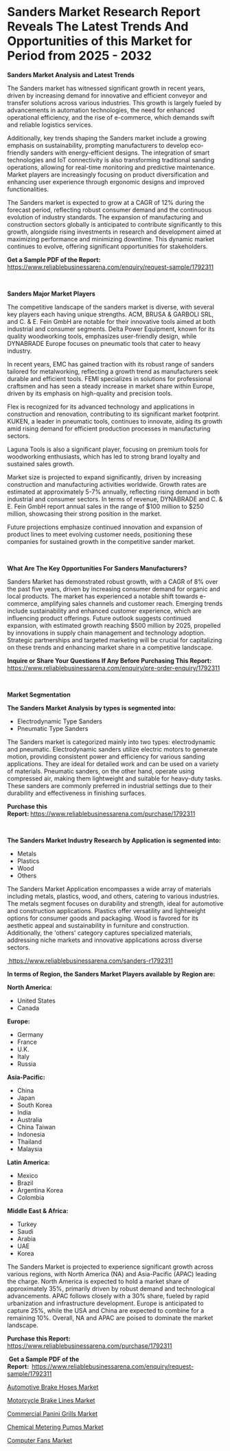 <p><h1>Sanders Market Research Report Reveals The Latest Trends And Opportunities of this Market for Period from 2025 - 2032</h1></p><p><strong>Sanders Market Analysis and Latest Trends</strong></p>
<p><p>The Sanders market has witnessed significant growth in recent years, driven by increasing demand for innovative and efficient conveyor and transfer solutions across various industries. This growth is largely fueled by advancements in automation technologies, the need for enhanced operational efficiency, and the rise of e-commerce, which demands swift and reliable logistics services.</p><p>Additionally, key trends shaping the Sanders market include a growing emphasis on sustainability, prompting manufacturers to develop eco-friendly sanders with energy-efficient designs. The integration of smart technologies and IoT connectivity is also transforming traditional sanding operations, allowing for real-time monitoring and predictive maintenance. Market players are increasingly focusing on product diversification and enhancing user experience through ergonomic designs and improved functionalities.</p><p>The Sanders market is expected to grow at a CAGR of 12% during the forecast period, reflecting robust consumer demand and the continuous evolution of industry standards. The expansion of manufacturing and construction sectors globally is anticipated to contribute significantly to this growth, alongside rising investments in research and development aimed at maximizing performance and minimizing downtime. This dynamic market continues to evolve, offering significant opportunities for stakeholders.</p></p>
<p><strong>Get a Sample PDF of the Report:&nbsp;</strong> <a href="https://www.reliablebusinessarena.com/enquiry/request-sample/1792311?utm_campaign=2188&utm_medium=2&utm_source=Github&utm_content=ia&utm_term=10042025&utm_id=sanders">https://www.reliablebusinessarena.com/enquiry/request-sample/1792311</a></p>
<p>&nbsp;</p>
<p><strong>Sanders Major Market Players</strong></p>
<p><p>The competitive landscape of the sanders market is diverse, with several key players each having unique strengths. ACM, BRUSA & GARBOLI SRL, and C. & E. Fein GmbH are notable for their innovative tools aimed at both industrial and consumer segments. Delta Power Equipment, known for its quality woodworking tools, emphasizes user-friendly design, while DYNABRADE Europe focuses on pneumatic tools that cater to heavy industry.</p><p>In recent years, EMC has gained traction with its robust range of sanders tailored for metalworking, reflecting a growth trend as manufacturers seek durable and efficient tools. FEMI specializes in solutions for professional craftsmen and has seen a steady increase in market share within Europe, driven by its emphasis on high-quality and precision tools.</p><p>Flex is recognized for its advanced technology and applications in construction and renovation, contributing to its significant market footprint. KUKEN, a leader in pneumatic tools, continues to innovate, aiding its growth amid rising demand for efficient production processes in manufacturing sectors.</p><p>Laguna Tools is also a significant player, focusing on premium tools for woodworking enthusiasts, which has led to strong brand loyalty and sustained sales growth.</p><p>Market size is projected to expand significantly, driven by increasing construction and manufacturing activities worldwide. Growth rates are estimated at approximately 5-7% annually, reflecting rising demand in both industrial and consumer sectors. In terms of revenue, DYNABRADE and C. & E. Fein GmbH report annual sales in the range of $100 million to $250 million, showcasing their strong position in the market.</p><p>Future projections emphasize continued innovation and expansion of product lines to meet evolving customer needs, positioning these companies for sustained growth in the competitive sander market.</p></p>
<p>&nbsp;</p>
<p><strong>What Are The Key Opportunities For Sanders Manufacturers?</strong></p>
<p><p>Sanders Market has demonstrated robust growth, with a CAGR of 8% over the past five years, driven by increasing consumer demand for organic and local products. The market has experienced a notable shift towards e-commerce, amplifying sales channels and customer reach. Emerging trends include sustainability and enhanced customer experience, which are influencing product offerings. Future outlook suggests continued expansion, with estimated growth reaching $500 million by 2025, propelled by innovations in supply chain management and technology adoption. Strategic partnerships and targeted marketing will be crucial for capitalizing on these trends and enhancing market share in a competitive landscape.</p></p>
<p><strong>Inquire or Share Your Questions If Any Before Purchasing This Report:</strong> <a href="https://www.reliablebusinessarena.com/enquiry/pre-order-enquiry/1792311?utm_campaign=2188&utm_medium=2&utm_source=Github&utm_content=ia&utm_term=10042025&utm_id=sanders">https://www.reliablebusinessarena.com/enquiry/pre-order-enquiry/1792311</a></p>
<p>&nbsp;</p>
<p><strong>Market Segmentation</strong></p>
<p><strong>The Sanders Market Analysis by types is segmented into:</strong></p>
<p><ul><li>Electrodynamic Type Sanders</li><li>Pneumatic Type Sanders</li></ul></p>
<p><p>The Sanders market is categorized mainly into two types: electrodynamic and pneumatic. Electrodynamic sanders utilize electric motors to generate motion, providing consistent power and efficiency for various sanding applications. They are ideal for detailed work and can be used on a variety of materials. Pneumatic sanders, on the other hand, operate using compressed air, making them lightweight and suitable for heavy-duty tasks. These sanders are commonly preferred in industrial settings due to their durability and effectiveness in finishing surfaces.</p></p>
<p><strong>Purchase this Report:&nbsp;</strong><a href="https://www.reliablebusinessarena.com/purchase/1792311?utm_campaign=2188&utm_medium=2&utm_source=Github&utm_content=ia&utm_term=10042025&utm_id=sanders">https://www.reliablebusinessarena.com/purchase/1792311</a></p>
<p>&nbsp;</p>
<p><strong>The Sanders Market Industry Research by Application is segmented into:</strong></p>
<p><ul><li>Metals</li><li>Plastics</li><li>Wood</li><li>Others</li></ul></p>
<p><p>The Sanders Market Application encompasses a wide array of materials including metals, plastics, wood, and others, catering to various industries. The metals segment focuses on durability and strength, ideal for automotive and construction applications. Plastics offer versatility and lightweight options for consumer goods and packaging. Wood is favored for its aesthetic appeal and sustainability in furniture and construction. Additionally, the 'others' category captures specialized materials, addressing niche markets and innovative applications across diverse sectors.</p></p>
<p><a href="https://www.reliablebusinessarena.com/sanders-r1792311?utm_campaign=2188&utm_medium=2&utm_source=Github&utm_content=ia&utm_term=10042025&utm_id=sanders">&nbsp;https://www.reliablebusinessarena.com/sanders-r1792311</a></p>
<p><strong>In terms of Region, the Sanders Market Players available by Region are:</strong></p>
<p>
    <p> <strong> North America: </strong>
        <ul>
            <li>United States</li>
            <li>Canada</li>
        </ul>
        </p> 
    <p> <strong> Europe: </strong>
        <ul>
            <li>Germany</li>
            <li>France</li>
            <li>U.K.</li>
            <li>Italy</li>
            <li>Russia</li>
        </ul>
        </p> 
    <p> <strong> Asia-Pacific: </strong>
        <ul>
            <li>China</li>
            <li>Japan</li>
            <li>South Korea</li>
            <li>India</li>
            <li>Australia</li>
            <li>China Taiwan</li>
            <li>Indonesia</li>
            <li>Thailand</li>
            <li>Malaysia</li>
        </ul>
        </p> 
    <p> <strong> Latin America: </strong>
        <ul>
            <li>Mexico</li>
            <li>Brazil</li>
            <li>Argentina Korea</li>
            <li>Colombia</li>
        </ul>
        </p> 
    <p> <strong> Middle East & Africa: </strong>
        <ul>
            <li>Turkey</li>
            <li>Saudi</li>
            <li>Arabia</li>
            <li>UAE</li>
            <li>Korea</li>
        </ul>
    </p>
    </p>
<p><p>The Sanders Market is projected to experience significant growth across various regions, with North America (NA) and Asia-Pacific (APAC) leading the charge. North America is expected to hold a market share of approximately 35%, primarily driven by robust demand and technological advancements. APAC follows closely with a 30% share, fueled by rapid urbanization and infrastructure development. Europe is anticipated to capture 25%, while the USA and China are expected to combine for a remaining 10%. Overall, NA and APAC are poised to dominate the market landscape.</p></p>
<p><strong>Purchase this Report: </strong><a href="https://www.reliablebusinessarena.com/purchase/1792311?utm_campaign=2188&utm_medium=2&utm_source=Github&utm_content=ia&utm_term=10042025&utm_id=sanders">https://www.reliablebusinessarena.com/purchase/1792311</a></p>
<p>&nbsp;<strong>Get a Sample PDF of the Report:&nbsp;&nbsp;</strong><a href="https://www.reliablebusinessarena.com/enquiry/request-sample/1792311?utm_campaign=2188&utm_medium=2&utm_source=Github&utm_content=ia&utm_term=10042025&utm_id=sanders">https://www.reliablebusinessarena.com/enquiry/request-sample/1792311</a></p>
<p><strong></strong></p>
<p><p><a href="https://github.com/spoorsusama/Market-Research-Report-List-1/blob/main/automotive-brake-hoses-market.md?utm_campaign=2188&utm_medium=2&utm_source=Github&utm_content=ia&utm_term=10042025&utm_id=sanders">Automotive Brake Hoses Market</a></p><p><a href="https://github.com/azorrotutus/Market-Research-Report-List-1/blob/main/motorcycle-brake-lines-market.md?utm_campaign=2188&utm_medium=2&utm_source=Github&utm_content=ia&utm_term=10042025&utm_id=sanders">Motorcycle Brake Lines Market</a></p><p><a href="https://github.com/balapopepi/Market-Research-Report-List-1/blob/main/commercial-panini-grills-market.md?utm_campaign=2188&utm_medium=2&utm_source=Github&utm_content=ia&utm_term=10042025&utm_id=sanders">Commercial Panini Grills Market</a></p><p><a href="https://github.com/storcweithzg/Market-Research-Report-List-1/blob/main/chemical-metering-pumps-market.md?utm_campaign=2188&utm_medium=2&utm_source=Github&utm_content=ia&utm_term=10042025&utm_id=sanders">Chemical Metering Pumps Market</a></p><p><a href="https://github.com/lynlynyusay/Market-Research-Report-List-1/blob/main/computer-fans-market.md?utm_campaign=2188&utm_medium=2&utm_source=Github&utm_content=ia&utm_term=10042025&utm_id=sanders">Computer Fans Market</a></p></p>
